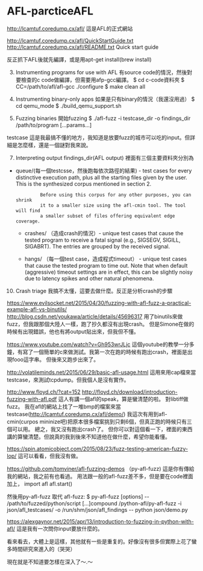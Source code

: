 # AFL-parcticeAFL 

http://lcamtuf.coredump.cx/afl/
這是AFL的正式網站

http://lcamtuf.coredump.cx/afl/QuickStartGuide.txt
http://lcamtuf.coredump.cx/afl/README.txt
Quick start guide

反正抓下AFL後就先編譯，或是用apt-get install(brew install)

3) Instrumenting programs for use with AFL
有source code的情況，然後對要檢查的c code做編譯，但需要用afp-gcc編譯。
$ cd c-code資料夾
$ CC=/path/to/afl/afl-gcc ./configure
$ make clean all

4) Instrumenting binary-only apps
如果是只有binary的情況（我還沒用過）
$ cd qemu_mode
$ ./build_qemu_support.sh

6) Fuzzing binaries
開始fuzzing
$  ./afl-fuzz -i testcase_dir -o findings_dir /path/to/program [...params...]

testcase 這是我最搞不懂的地方，我知道是放要fuzz的城市可以吃的input。但詳細是怎麼樣，還是一個謎對我來說。

7) Interpreting output
findings_dir(AFL output)
裡面有三個主要資料夾分別為
- queue/(每一個testcsse，然後跑每依次路徑的結果) - test cases for every distinctive execution path, plus all the
               starting files given by the user. This is the synthesized corpus
               mentioned in section 2.

               Before using this corpus for any other purposes, you can shrink
               it to a smaller size using the afl-cmin tool. The tool will find
               a smaller subset of files offering equivalent edge coverage.


  - crashes/ （造成crash的情況）- unique test cases that cause the tested program to receive a
               fatal signal (e.g., SIGSEGV, SIGILL, SIGABRT). The entries are 
               grouped by the received signal.

  - hangs/  （每一個test case，造成程式timeout） - unique test cases that cause the tested program to time out. Note
               that when default (aggressive) timeout settings are in effect,
               this can be slightly noisy due to latency spikes and other
               natural phenomena.

10) Crash triage
	我搞不太懂，這要去做什麼。反正是分析crash的步驟


https://www.evilsocket.net/2015/04/30/fuzzing-with-afl-fuzz-a-practical-example-afl-vs-binutils/
http://blog.csdn.net/youkawa/article/details/45696317
用了binutils來做fuzz，但我跟那個大陸人一樣，跑了抄久都沒有出現crash。
但是Simone在做的時候有出現錯誤，他也有將output貼出來，但我但不懂。



https://www.youtube.com/watch?v=Gh953wrJLjc
這個youtube的教學一分多鐘，有寫了一個簡單的c來做測試。我第一次在跑的時候有跑出crash，裡面是出現fooo這字串。
但後來又跑步出來了。


http://volatileminds.net/2015/06/29/basic-afl-usage.html
這用來用cap檔來當testcase，來測試tcpdump。但我個人是沒有實作。

http://www.floyd.ch/?cat=152
http://floyd.ch/download/introduction-fuzzing-with-afl.pdf
這人有講一個afl的speak，算是蠻清楚的啦。
對libtiff做fuzz。 我在afl的網站上找了一堆bmp的檔案來當testcase(http://lcamtuf.coredump.cx/afl/demo/) 我這次有用到afl-cmin(curpos mininize吧)把原本很多檔案挑到只剩6個，但真正跑的時候只有三個可以用。
總之，我又沒有跑出crash了。
但你可以對這個看一下，裡面的東西講的算蠻清楚。但說真的我到後來不知道他在做什麼，希望你能看懂。

https://spin.atomicobject.com/2015/08/23/fuzz-testing-american-fuzzy-lop/
這可以看看，但我沒有做。

https://github.com/tomviner/afl-fuzzing-demos （py-afl-fuzz)
這是你有傳給我的網站，我之前有也看過。
用法跟一般的afl-fuzz差不多，但是要在code裡面加上，
import afl
afl.start()

然後用py-afl-fuzz 取代 afl-fuzz:
$ py-afl-fuzz [options] -- /path/to/fuzzed/python/script [...]compound
/python-afl/py-afl-fuzz  -i json/afl_testcases/ -o /run/shm/json/afl_findings -- python json/demo.py

https://alexgaynor.net/2015/apr/13/introduction-to-fuzzing-in-python-with-afl/
這是我有一次問你input要放什麼的。


看來看去，大體上是這樣，其他就有一些是重复的。好像沒有很多但實際上花了蠻多時間研究來進入的（哭哭）

現在就是不知道要怎樣在深入了～.～




